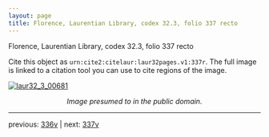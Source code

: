 ```yaml
---
layout: page
title: Florence, Laurentian Library, codex 32.3, folio 337 recto
---
```


Florence, Laurentian Library, codex 32.3, folio 337 recto

Cite this object as `urn:cite2:citelaur:laur32pages.v1:337r`.  The full image is linked to a citation tool you can use to cite regions of the image.

[![laur32_3_00681](http://www.homermultitext.org/iipsrv?IIIF=/project/homer/pyramidal/deepzoom/citelaur/laur32imgs/v1/laur32_3_00681.tif/full/800,/0/default.jpg)](http://www.homermultitext.org/ict2/?urn=urn:cite2:citelaur:laur32imgs.v1:laur32_3_00681) 

<p style="text-align: center; font-style: italic;">Image presumed to in the public domain.</p>

---

previous: [336v](../336v/) | next: [337v](../337v/)